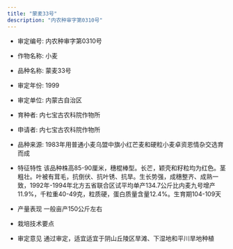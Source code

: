 ```yaml
---
title: "蒙麦33号"
description: "内农种审字第0310号"
---
```

* 审定编号:  内农种审字第0310号

*  作物名称:  小麦

*  品种名称:  蒙麦33号

*  审定年份:  1999

*  审定单位:  内蒙古自治区

* 育种者:  内七宝古农科院作物所

*  申请者:  内七宝古农科院作物所

*  品种来源:  1983年用普通小麦乌盟中旗小红芒麦和硬粒小麦卓资恩情杂交选育而成


*  特征特性
该品种株高85-90厘米，穗棍棒型。长芒，颖壳和籽粒均为红色。茎粗壮。叶被有茸毛，抗倒伏、抗叶锈、抗旱。生长势强，成穗整齐、成熟一致，1992年-1994年北方五省联合区试平均单产134.7公斤比内麦九号增产11.9%，千粒重40-49克，粒质硬，蛋白质量含量12.4%。生育期104-109天


*  产量表现
一般亩产150公斤左右


*  栽培技术要点


*  审定意见
通过审定，适宜适宜于阴山丘陵区旱滩、下湿地和平川旱地种植

